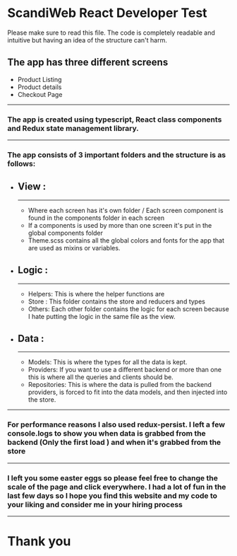# ScandiWeb React Developer Test

Please make sure to read this file. The code is completely readable and intuitive but having an idea of the structure can't harm.

## The app has three different screens 
- Product Listing
- Product details
- Checkout Page
--------------------------------------------
### The app is created using typescript, React class components and Redux state management library.

--------------------------------------------
### The app consists of 3 important folders and the structure is as follows:
- ## View :
  -------------------------------------------
  -  Where each screen has it's own folder / Each screen component is found in the components folder in each screen
  - If a components is used by more than one screen it's put in the global components folder
  - Theme.scss contains all the global colors and fonts for the app that are used as mixins or variables.
- ## Logic :
  ----------------------------
  - Helpers: This is where the helper functions are
  - Store : This folder contains the store and reducers and types
  - Others: Each other folder contains the logic for each screen because I hate putting the logic in the same file as the view.
- ## Data :
    ------------------------------------
    - Models: This is where the types for all the data is kept.
    - Providers: If you want to use a different backend or more than one this is where all the queries and clients should be.
    - Repositories: This is where the data is pulled from the backend providers, is forced to fit into the data models, and then injected into the store. 

--------------------------------------

### For performance reasons I also used redux-persist. I left a few console.logs to show you when data is grabbed from the backend (Only the first load ) and when it's grabbed from the store 
--------------------------------------
### I left you some easter eggs so please feel free to change the scale of the page and click everywhere. I had a lot of fun in the last few days so I hope you find this website and my code to your liking and consider me in your hiring process
--------------------------------------
# Thank you